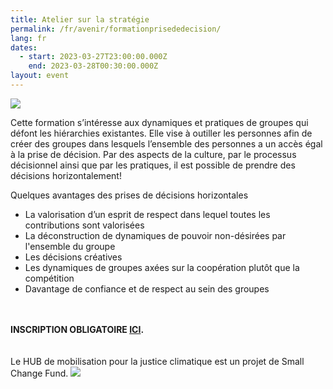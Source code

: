 ```yaml
---
title: Atelier sur la stratégie
permalink: /fr/avenir/formationprisededecision/
lang: fr
dates:
  - start: 2023-03-27T23:00:00.000Z
    end: 2023-03-28T00:30:00.000Z
layout: event
---
```

![](/media/copie_de_partages_d_expe_riences_sur_la_prise_de_de_cision_tendre_vers_la_non-hie_rarchie_600_200_px_1000_200_px_1_.png)

Cette formation s’intéresse aux dynamiques et pratiques de groupes qui défont les hiérarchies existantes. Elle vise à outiller les personnes afin de créer des groupes dans lesquels l’ensemble des personnes a un accès égal à la prise de décision. Par des aspects de la culture, par le processus décisionnel ainsi que  par les pratiques, il est possible de prendre des décisions horizontalement!

Quelques avantages des prises de décisions horizontales

* La valorisation d’un esprit de respect dans lequel toutes les contributions sont valorisées 
* La déconstruction de dynamiques de pouvoir non-désirées par l'ensemble du groupe
* Les décisions créatives
* Les dynamiques de groupes axées sur la coopération plutôt que la compétition
* Davantage de confiance et de respect au sein des groupes


\
\
**I﻿NSCRIPTION OBLIGATOIRE [ICI](https://us02web.zoom.us/meeting/register/tZIvdOCpqjopGNTtSlInx-24dbRzXoVais37).**\
\
\
L﻿e HUB de mobilisation pour la justice climatique est un projet de Small Change Fund.
![](/media/sans_titre_6_.png)